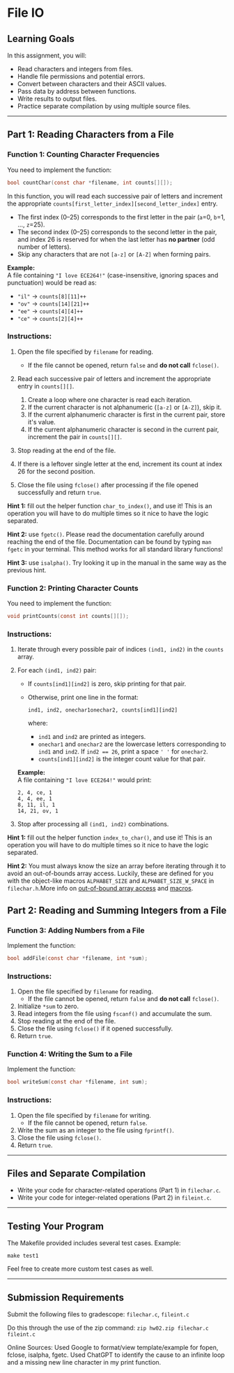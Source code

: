 # File IO

## Learning Goals

In this assignment, you will:

- Read characters and integers from files.
- Handle file permissions and potential errors.
- Convert between characters and their ASCII values.
- Pass data by address between functions.
- Write results to output files.
- Practice separate compilation by using multiple source files.

---

## **Part 1: Reading Characters from a File**

### **Function 1: Counting Character Frequencies**

You need to implement the function:

```c
bool countChar(const char *filename, int counts[][]);
```

In this function, you will read each successive pair of letters and increment the appropriate
   `counts[first_letter_index][second_letter_index]` entry.
   - The first index (0–25) corresponds to the first letter in the pair (`a`=0, `b`=1, …, `z`=25).
   - The second index (0–25) corresponds to the second letter in the pair, and index 26 is reserved for when the last letter has **no partner** (odd number of letters).
   - Skip any characters that are not `[a-z]` or `[A-Z]` when forming pairs.

   **Example:**  
   A file containing `"I love ECE264!"` (case-insensitive, ignoring spaces and punctuation) would be read as:

   - `"il"` → `counts[8][11]++`
   - `"ov"` → `counts[14][21]++`
   - `"ee"` → `counts[4][4]++`
   - `"ce"` → `counts[2][4]++`

### **Instructions:**

1. Open the file specified by `filename` for reading.
   - If the file cannot be opened, return `false` and **do not call** `fclose()`.

2. Read each successive pair of letters and increment the appropriate entry in  `counts[][]`.
   1. Create a loop where one character is read each iteration.
   2. If the current character is not alphanumeric (`[a-z]` or `[A-Z]`), skip it.
   3. If the current alphanumeric character is first in the current pair, store it's value.
   4. If the current alphanumeric character is second in the current pair, increment the pair in `counts[][]`.

3. Stop reading at the end of the file.

4. If there is a leftover single letter at the end, increment its count at index 26 for the second position.

5. Close the file using `fclose()` after processing if the file opened successfully and return `true`.

**Hint 1:** fill out the helper function `char_to_index()`, and use it! This is an operation you will have to do multiple times so it nice to have the logic separated.

**Hint 2:** use `fgetc()`. Please read the documentation carefully around reaching the end of the file. Documentation can be found by typing `man fgetc` in your terminal. This method works for all standard library functions!

**Hint 3:** use `isalpha()`. Try looking it up in the manual in the same way as the previous hint.

### **Function 2: Printing Character Counts**

You need to implement the function:

```c
void printCounts(const int counts[][]);
```

### **Instructions:**

1. Iterate through every possible pair of indices `(ind1, ind2)` in the `counts` array.

2. For each `(ind1, ind2)` pair:    
   - If `counts[ind1][ind2]` is zero, skip printing for that pair.
   - Otherwise, print one line in the format:

     ```
     ind1, ind2, onechar1onechar2, counts[ind1][ind2]
     ```
     where:
     - `ind1` and `ind2` are printed as integers.
     - `onechar1` and `onechar2` are the lowercase letters corresponding to `ind1` and `ind2`.
       If `ind2 == 26`, print a space `' '` for `onechar2`.
     - `counts[ind1][ind2]` is the integer count value for that pair.

   **Example:**  
   A file containing `"I love ECE264!"` would print:
   ```
   2, 4, ce, 1
   4, 4, ee, 1
   8, 11, il, 1
   14, 21, ov, 1
   ```

3. Stop after processing all `(ind1, ind2)` combinations.

**Hint 1:** fill out the helper function `index_to_char()`, and use it! This is an operation you will have to do multiple times so it nice to have the logic separated.

**Hint 2:** You must always know the size an array before iterating through it to avoid an out-of-bounds array access. Luckily, these are defined for you with the object-like macros `ALPHABET_SIZE` and `ALPHABET_SIZE_W_SPACE` in `filechar.h`.More info on [out-of-bound array access](https://www.geeksforgeeks.org/cpp/accessing-array-bounds-ccpp/) and [macros](https://www.geeksforgeeks.org/c/macros-and-its-types-in-c-cpp/).

## **Part 2: Reading and Summing Integers from a File**

### **Function 3: Adding Numbers from a File**

Implement the function:

```c
bool addFile(const char *filename, int *sum);
```

### **Instructions:**

1. Open the file specified by `filename` for reading.
   - If the file cannot be opened, return `false` and **do not call** `fclose()`.
2. Initialize `*sum` to zero.
3. Read integers from the file using `fscanf()` and accumulate the sum.
4. Stop reading at the end of the file.
5. Close the file using `fclose()` if it opened successfully.
6. Return `true`.

### **Function 4: Writing the Sum to a File**

Implement the function:

```c
bool writeSum(const char *filename, int sum);
```

### **Instructions:**

1. Open the file specified by `filename` for writing.
   - If the file cannot be opened, return `false`.
2. Write the sum as an integer to the file using `fprintf()`.
3. Close the file using `fclose()`.
4. Return `true`.

---

## **Files and Separate Compilation**

- Write your code for character-related operations (Part 1) in `filechar.c`.
- Write your code for integer-related operations (Part 2) in `fileint.c`.

---

## **Testing Your Program**

The Makefile provided includes several test cases. Example:

  ```plaintext
  make test1
  ```
Feel free to create more custom test cases as well.

---

## **Submission Requirements**

Submit the following files to gradescope:
`filechar.c`, `fileint.c`

Do this through the use of the zip command: `zip hw02.zip filechar.c fileint.c`

Online Sources:
Used Google to format/view template/example for fopen, fclose, isalpha, fgetc.
Used ChatGPT to identify the cause to an infinite loop and a missing new line character in my print function.
